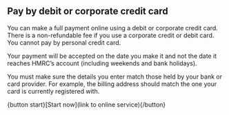 ## Pay by debit or corporate credit card
You can make a full payment online using a debit or corporate credit card. There is a non-refundable fee if you use a corporate credit or debit card. You cannot pay by personal credit card.

Your payment will be accepted on the date you make it and not the date it reaches HMRC’s account (including weekends and bank holidays).

You must make sure the details you enter match those held by your bank or card provider. For example, the billing address should match the one your card is currently registered with.

{button start}[Start now](link to online service){/button}
